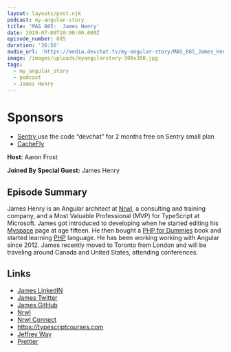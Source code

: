 ```yaml
---
layout: layouts/post.njk
podcast: my-angular-story
title: 'MAS 085:  James Henry'
date: 2019-07-09T10:00:00.000Z
episode_number: 085
duration: '36:56'
audio_url: 'https://media.devchat.tv/my-angular-story/MAS_085_James_Henry.mp3'
image: /images/uploads/myangularstory-300x300.jpg
tags:
  - my_angular_story
  - podcast
  - James Henry
---
```

# Sponsors

* [Sentry ](https://sentry.io/welcome/) use the code “devchat” for 2 months free on Sentry small plan
* [CacheFly](https://www.cachefly.com)

**Host:** Aaron Frost

**Joined By Special Guest:** James Henry

## Episode Summary

James Henry is an Angular architect at [Nrwl](https://nrwl.io/about-us), a consulting and training company, and a Most Valuable Professional (MVP) for TypeScript at Microsoft. James got introduced to developing when he started editing his [Myspace](https://myspace.com/) page at age fifteen. He then bought a [PHP for Dummies](https://www.amazon.com/PHP-5-Dummies-Janet-Valade/dp/0764541668) book and started learning [PHP](https://php.net/) language. He has been working working with Angular since 2012. James recently moved to Toronto from London and will be traveling around Canada and United States, attending conferences. 



## Links

* [James LinkedIN](https://www.linkedin.com/in/mrjameshenry/)
* [James Twitter](https://twitter.com/mrjameshenry?lang=en)
* [James GitHub](https://github.com/JamesHenry)
* [Nrwl](https://nrwl.io/about-us)
* [Nrwl Connect](https://connect.nrwl.io/)
* <https://typescriptcourses.com>
* [Jeffrey Way](https://twitter.com/jeffrey_way?lang=en)
* [Prettier ](https://prettier.io/)

##
